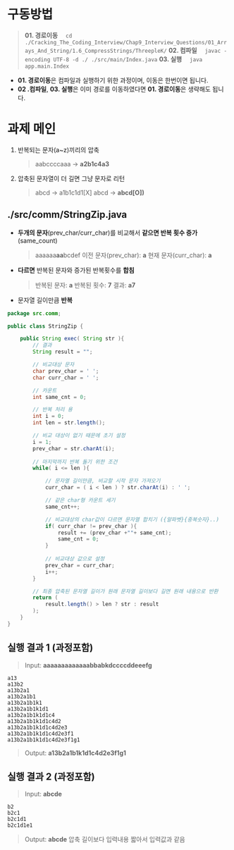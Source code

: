 
# 구동방법

> **01. 경로이동**
>　`cd ./Cracking_The_Coding_Interview/Chap9_Interview_Questions/01_Arrays_And_String/1.6_CompressStrings/ThreepleK/`
> **02. 컴파일**
>　`javac -encoding UTF-8 -d ./ ./src/main/Index.java`
> **03. 실행**
>　`java app.main.Index`
  - **01. 경로이동**은 컴파일과 실행하기 위한 과정이며,  이동은 한번이면 됩니다.
  - **02 .컴파일**, **03. 실행**은 이미 경로를 이동하였다면 **01. 경로이동**은 생략해도 됩니다.

# 과제 메인
01. 반복되는 문자(a~z)끼리의  압축
    > aabccccaaa → **a2b1c4a3**
02. 압축된 문자열이 더 길면 그냥 문자로 리턴 
    > abcd → a1b1c1d1[X]
    > abcd → **abcd[O])**

## ./src/comm/StringZip.java
  - **두개의 문자**(prev_char/curr_char)를 비교해서 **같으면 반복 횟수 증가** (same_count)
    > aaaaaa**aa**bcdef
    > 이전 문자(prev_char): **a**
    > 현재 문자(curr_char): **a**

  - **다르면** 반복된 문자와 증가된 반복횟수를 **합침**
    > 반복된 문자: **a**
    > 반복된 횟수: **7**
    > 결과: **a7**
  - 문자열 길이만큼 **반복**

```java
package src.comm;

public class StringZip {

    public String exec( String str ){
        // 결과
        String result = "";

        // 비교대상 문자
        char prev_char = ' ';
        char curr_char = ' ';

        // 카운트
        int same_cnt = 0;

        // 반복 처리 용
        int i = 0;
        int len = str.length();

        // 비교 대상이 없기 때문에 초기 설정
        i = 1;
        prev_char = str.charAt(i);
        
        // 마지막까지 반복 돌기 위한 조건
        while( i <= len ){

            // 문자열 길이만큼, 비교할 시작 문자 가져오기
            curr_char = ( i < len ) ? str.charAt(i) : ' ';

            // 같은 char형 카운트 세기
            same_cnt++;

            // 비교대상의 char값이 다르면 문자열 합치기 ({알파벳}{중복숫자}..)
            if( curr_char != prev_char ){
                result += (prev_char +""+ same_cnt);
                same_cnt = 0;
            }
            
            // 비교대상 값으로 설정
            prev_char = curr_char;
            i++;
        }

        // 최종 압축된 문자열 길이가 원래 문자열 길이보다 길면 원래 내용으로 반환
        return (
            result.length() > len ? str : result 
        );
    }
}
```

## 실행 결과 1 (과정포함)
> Input: **aaaaaaaaaaaaabbabkdccccddeeefg**

    a13
    a13b2
    a13b2a1
    a13b2a1b1
    a13b2a1b1k1
    a13b2a1b1k1d1
    a13b2a1b1k1d1c4
    a13b2a1b1k1d1c4d2
    a13b2a1b1k1d1c4d2e3
    a13b2a1b1k1d1c4d2e3f1
    a13b2a1b1k1d1c4d2e3f1g1

>  Output: **a13b2a1b1k1d1c4d2e3f1g1**

## 실행 결과 2  (과정포함)
> Input: **abcde**

    b2
    b2c1
    b2c1d1
    b2c1d1e1
    
> Output: **abcde**
> 압축 길이보다 입력내용 짧아서 입력값과 같음
